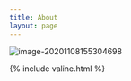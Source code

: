 ```yaml
---
title: About
layout: page
---
```


![image-20201108155304698](https://gitee.com/iililii/loli/raw/master/20201108155314.png)



{% include valine.html %}